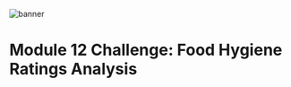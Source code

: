 ![banner](https://github.com/MidnightAlex6/Nosql-Challenge/assets/126301312/a2edaa5e-58db-4b37-954b-52ea5ee5f9b1)


# Module 12 Challenge: Food Hygiene Ratings Analysis
